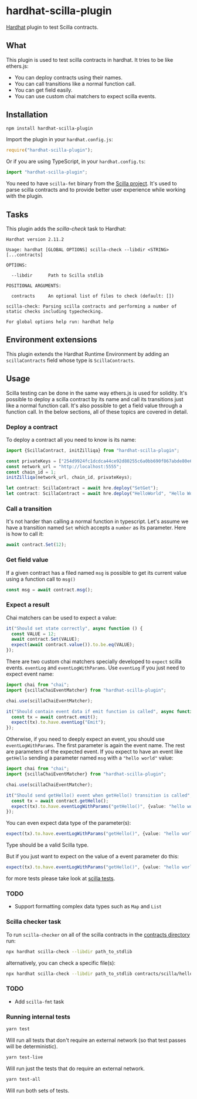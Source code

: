 # hardhat-scilla-plugin

[Hardhat](https://hardhat.org) plugin to test Scilla contracts.

## What

This plugin is used to test scilla contracts in hardhat. It tries to be like ethers.js:
* You can deploy contracts using their names.
* You can call transitions like a normal function call.
* You can get field easily.
* You can use custom chai matchers to expect scilla events.

## Installation

```bash
npm install hardhat-scilla-plugin
```

Import the plugin in your `hardhat.config.js`:

```js
require("hardhat-scilla-plugin");
```

Or if you are using TypeScript, in your `hardhat.config.ts`:

```ts
import "hardhat-scilla-plugin";
```

You need to have `scilla-fmt` binary from the [Scilla project](https://github.com/Zilliqa/scilla/). It's used to parse scilla contracts and to provide better user experience while working with the plugin.
## Tasks

This plugin adds the _scilla-check_ task to Hardhat:
```
Hardhat version 2.11.2

Usage: hardhat [GLOBAL OPTIONS] scilla-check --libdir <STRING> [...contracts]

OPTIONS:

  --libdir      Path to Scilla stdlib 

POSITIONAL ARGUMENTS:

  contracts     An optional list of files to check (default: [])

scilla-check: Parsing scilla contracts and performing a number of static checks including typechecking.

For global options help run: hardhat help
```

## Environment extensions

This plugin extends the Hardhat Runtime Environment by adding an `scillaContracts` field
whose type is `ScillaContracts`.

## Usage

Scilla testing can be done in the same way ethers.js is used for solidity. It's possible to deploy a scilla contract by its name and call its transitions just like a normal function call. It's also possible to get a field value through a function call. In the below sections, all of these topics are covered in detail.

### Deploy a contract

To deploy a contract all you need to know is its name:

```typescript
import {ScillaContract, initZilliqa} from "hardhat-scilla-plugin";

const privateKeys = ["254d9924fc1dcdca44ce92d80255c6a0bb690f867abde80e626fbfef4d357004"];
const network_url = "http://localhost:5555";
const chain_id = 1;
initZilliqa(network_url, chain_id, privateKeys);

let contract: ScillaContract = await hre.deploy("SetGet");
let contract: ScillaContract = await hre.deploy("HelloWorld", "Hello World"); // Contract with initial parameters.
```

### Call a transition

It's not harder than calling a normal function in typescript.
Let's assume we have a transition named `Set` which accepts a `number` as its parameter. Here is how to call it:

```typescript
await contract.Set(12);
```

### Get field value

If a given contract has a filed named `msg` is possible to get its current value using a function call to `msg()`

```typescript
const msg = await contract.msg();
```

### Expect a result

Chai matchers can be used to expect a value:

```typescript
it("Should set state correctly", async function () {
  const VALUE = 12;
  await contract.Set(VALUE);
  expect(await contract.value()).to.be.eq(VALUE);
});
```

There are two custom chai matchers specially developed to `expect` scilla events. `eventLog` and `eventLogWithParams`.
Use `eventLog` if you just need to expect event name:

```typescript
import chai from "chai";
import {scillaChaiEventMatcher} from "hardhat-scilla-plugin";

chai.use(scillaChaiEventMatcher);

it("Should contain event data if emit function is called", async function () {
  const tx = await contract.emit();
  expect(tx).to.have.eventLog("Emit");
});
```

Otherwise, if you need to deeply expect an event, you should use `eventLogWithParams`. The first parameter is again the event name. The rest are parameters of the expected event. If you expect to have an event like `getHello` sending a parameter named `msg` with a `"hello world"` value:

```typescript
import chai from "chai";
import {scillaChaiEventMatcher} from "hardhat-scilla-plugin";

chai.use(scillaChaiEventMatcher);

it("Should send getHello() event when getHello() transition is called", async function () {
  const tx = await contract.getHello();
  expect(tx).to.have.eventLogWithParams("getHello()", {value: "hello world", vname: "msg"});
});
```

You can even expect data type of the parameter(s):

```typescript
expect(tx).to.have.eventLogWithParams("getHello()", {value: "hello world", vname: "msg", type: "String"});
```

Type should be a valid Scilla type.

But if you just want to expect on the value of a event parameter do this:

```typescript
expect(tx).to.have.eventLogWithParams("getHello()", {value: "hello world"});
```

for more tests please take look at [scilla tests](https://github.com/Zilliqa/Zilliqa/tree/master/tests/EvmAcceptanceTests/test/scilla).

### TODO

- Support formatting complex data types such as `Map` and `List`

### Scilla checker task

To run `scilla-checker` on all of the scilla contracts in the [contracts directory](./contracts/) run:

```bash
npx hardhat scilla-check --libdir path_to_stdlib
```

alternatively, you can check a specific file(s):

```bash
npx hardhat scilla-check --libdir path_to_stdlib contracts/scilla/helloWorld.scilla
```

### TODO

- Add `scilla-fmt` task

### Running internal tests

```sh
yarn test
```

Will run all tests that don't require an external network (so that test passes will be deterministic).

```sh
yarn test-live
```

Will run just the tests that do require an external network.

```sh
yarn test-all
```

Will run both sets of tests.

